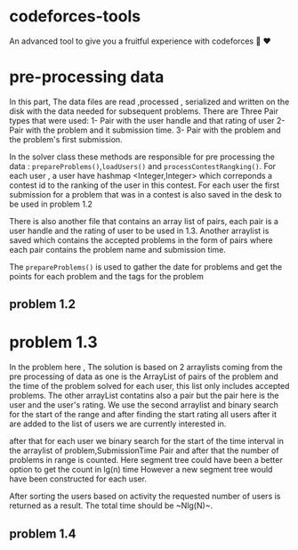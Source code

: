 # codeforces-tools
An advanced tool to give you a fruitful experience with codeforces :rocket: :heart:

# pre-processing data

In this part, The data files are read ,processed , serialized and written on the disk with the data needed for subsequent problems.
There are Three Pair types that were used:
1- Pair with the user handle and that rating of user
2- Pair with the problem and it submission time.
3- Pair with the problem and the problem's first submission.

In the solver class these methods are responsible for pre processing the data : `prepareProblems()`,`loadUsers()` and `processContestRangking()`.
For each user , a user have  hashmap <Integer,Integer> which correponds a contest id to the ranking of the user in this contest.
For each user the first submission for a problem that was in a contest is also saved in the desk to be used in problem 1.2

There is also another file that contains an array list of pairs, each pair is a user handle and the rating of user to be used in 1.3.
Another arraylist is saved which contains the accepted problems in the form of pairs where each pair contains the problem name and submission time.


The `prepareProblems()` is used to gather the date for problems and get the points for each problem and the tags for the problem


## problem 1.2


# problem 1.3

In the problem here , The solution is based on 2 arraylists coming from the pre processing of data as one is the ArrayList of
pairs of the problem and the time of the problem solved for each user, this list only includes accepted problems. The other arrayList contatins
also a pair but the pair here is the user and the user's rating. We use the second arraylist and binary search for the start of the range
and after finding the start rating all users after it are added to the list of users we are currently interested in.

after that for each user we binary search for the start of the time interval in the arraylist of problem,SubmissionTime Pair and after that
the number of problems in range is counted.
Here segment tree could have been a better option to get the count in lg(n) time However a new segment tree would have been constructed for each user.

After sorting the users based on activity the requested number of users is returned as a result.
The total time should be ~Nlg(N)~.

## problem 1.4